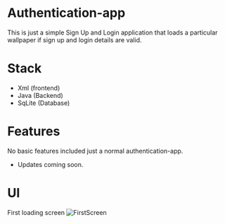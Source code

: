 # Authentication-app
This is just a simple Sign Up and Login application that loads a particular wallpaper if sign up and login details are valid.

# Stack
* Xml (frontend)
* Java (Backend)
* SqLite (Database)

# Features
No basic features included just a normal authentication-app.
* Updates coming soon.

# UI
First loading screen
![FirstScreen](https://user-images.githubusercontent.com/107740351/218334452-8294b87c-d5cf-4a96-85d7-4cc96e77ec37.png)
